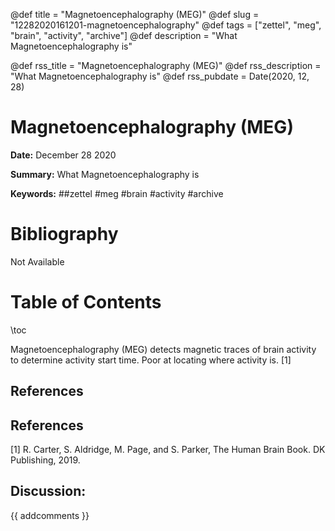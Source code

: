 @def title = "Magnetoencephalography (MEG)"
@def slug = "12282020161201-magnetoencephalography"
@def tags = ["zettel", "meg", "brain", "activity", "archive"]
@def description = "What Magnetoencephalography is"

@def rss_title = "Magnetoencephalography (MEG)"
@def rss_description = "What Magnetoencephalography is"
@def rss_pubdate = Date(2020, 12, 28)


Magnetoencephalography (MEG)
=========

**Date:** December 28 2020

**Summary:** What Magnetoencephalography is

**Keywords:** ##zettel #meg #brain #activity #archive

Bibliography
==========

Not Available

Table of Contents
=========

\toc

Magnetoencephalography (MEG) detects magnetic traces of brain activity to determine activity start time. Poor at locating where activity is. [1]

## References

## References

[1] R. Carter, S. Aldridge, M. Page, and S. Parker, The Human Brain Book. DK Publishing, 2019.
## Discussion: 

{{ addcomments }}

